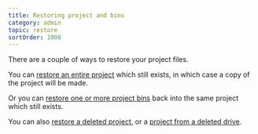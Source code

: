 ```yaml
---
title: Restoring project and bins
category: admin
topic: restore
sortOrder: 1000
---
```


There are a couple of ways to restore your project files.

You can [restore an entire project](/v4/admin/restore-whole-project.html) which still exists, in which case a copy of the project will be made.

Or you can [restore one or more project bins](/v4/admin/restore-project-bins.html) back into the same project which still exists.

You can also [restore a deleted project](/v4/admin/restore-deleted-project.html), or a [project from a deleted drive](/v4/admin/restore-project-from-deleted-drive.html).

